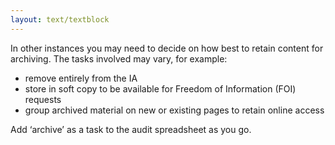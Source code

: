 ```yaml
---
layout: text/textblock
---
```


In other instances you may need to decide on how best to retain content for archiving. The tasks involved may vary, for example:
- remove entirely from the IA
- store in soft copy to be available for Freedom of Information (FOI) requests
- group archived material on new or existing pages to retain online access

Add ‘archive’ as a task to the audit spreadsheet as you go.

